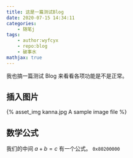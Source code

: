 ```yaml
---
title: 这是一篇测试Blog
date: 2020-07-15 14:34:11
categories:
	- 随笔j
tags:
	- author:wyfcyx
	- repo:blog
	- 破事水
mathjax: true
---
```

我也搞一篇测试 Blog 来看看各项功能是不是正常。
<!-- more -->

## 插入图片
{% asset_img kanna.jpg A sample image file %}
## 数学公式
我们的中间 $a + b = c$ 有一个公式。
$\mathtt{0x80200000}$

